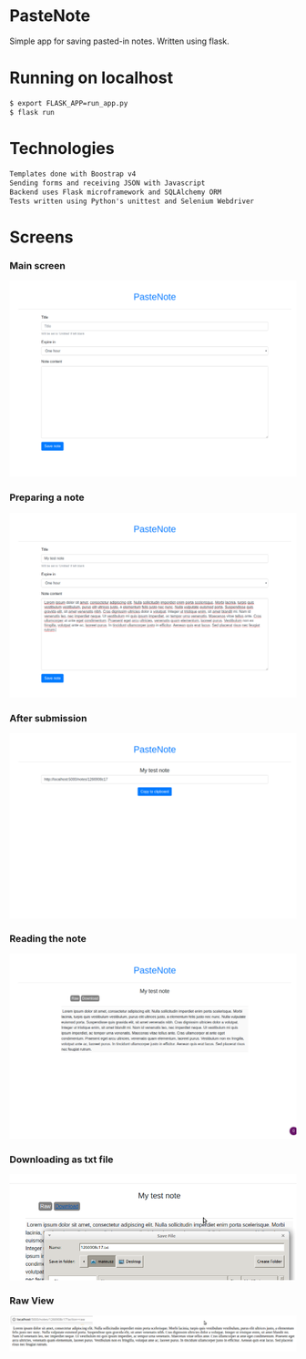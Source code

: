 # PasteNote
Simple app for saving pasted-in notes. Written using flask.

# Running on localhost
```
$ export FLASK_APP=run_app.py
$ flask run
```
# Technologies
    Templates done with Boostrap v4
    Sending forms and receiving JSON with Javascript
    Backend uses Flask microframework and SQLAlchemy ORM
    Tests written using Python's unittest and Selenium Webdriver

# Screens
### Main screen
![MainView](https://github.com/Echelon133/PasteNote/blob/master/screens/1MainView.png)
### Preparing a note
![PrepareNote](https://github.com/Echelon133/PasteNote/blob/master/screens/2PrepareNote.png)
### After submission
![NoteLink](https://github.com/Echelon133/PasteNote/blob/master/screens/3NoteLink.png)
### Reading the note
![ReadNote](https://github.com/Echelon133/PasteNote/blob/master/screens/4ReadNote.png)
### Downloading as txt file
![DownloadNote](https://github.com/Echelon133/PasteNote/blob/master/screens/5DownloadNote.png)
### Raw View
![RawNote](https://github.com/Echelon133/PasteNote/blob/master/screens/6RawNote.png)
